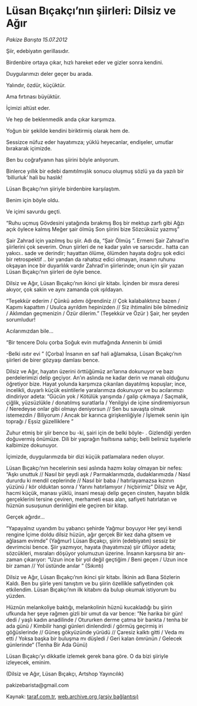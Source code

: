 # Lüsan Bıçakçı’nın şiirleri: Dilsiz ve Ağır

*Pakize Barışta 15.07.2012*

<div class="yazi"><p>Şiir, edebiyatın gerillasıdır.</p>
<p>Birdenbire ortaya çıkar, hızlı hareket eder ve gizler sonra kendini.</p>
<p>Duygularımızı deler geçer bu arada.</p>
<p>Yalındır, özdür, küçüktür.</p>
<p>Ama fırtınası büyüktür.</p>
<p>İçimizi altüst eder.</p>
<p>Ve hep de beklenmedik anda çıkar karşımıza.</p>
<p>Yoğun bir şekilde kendini biriktirmiş olarak hem de.</p>
<p>Sessizce nüfuz eder hayatımıza; yüklü heyecanlar, endişeler, umutlar bırakarak içimizde.</p>
<p>Ben bu coğrafyanın has şiirini böyle anlıyorum.</p>
<p>Binlerce yıllık bir edebi damıtılmışlık sonucu oluşmuş sözlü ya da yazılı bir ‘billurluk’ hali bu haslık!</p>
<p>Lüsan Bıçakçı’nın şiiriyle birdenbire karşılaştım.</p>
<p>Benim için böyle oldu.</p>
<p>Ve içimi savurdu geçti.</p>
<p>“Ruhu uçmuş Gövdesini yatağında bırakmış Boş bir mektup zarfı gibi Ağzı açık öylece kalmış Meğer şair ölmüş Son şiirini bize Sözcüksüz yazmış”</p>
<p>Şair Zahrad için yazılmış bu şiir. Adı da, “Şair Ölmüş ”. Ermeni Şair Zahrad’ın şiirlerini çok severim. Onun şiirleri de ne kadar yalın ve sarsıcıdır.. hatta can yakıcı.. sade ve derindir; hayattan ölüme, ölümden hayata doğru şok edici bir retrospektif .. bir yandan da rahatsız edici olmayan, insanın ruhunu okşayan ince bir duyarlılık vardır Zahrad’ın şiirlerinde; onun için şiir yazan Lüsan Bıçakçı’nın şiirleri de öyle bence.</p>
<p>Dilsiz ve Ağır, Lüsan Bıçakçı’nın ikinci şiir kitabı. İçinden bir mısra deresi akıyor, çok sakin ve aynı zamanda çok ışıldayan.</p>
<p>“Teşekkür ederim / Çünkü adımı öğrendiniz // Çok kalabalıktınız bazen / Kapımı kapattım / Usulca ayrıldım hepinizden // Siz ihtimalini bile bilmediniz / Aklımdan geçmenizin / Özür dilerim.” (Teşekkür ve Özür ) Şair, her şeyden sorumludur!</p>
<p>Acılarımızdan bile...</p>
<p>“Bir tencere Dolu çorba Soğuk evin mutfağında Annenin bi ümidi</p>
<p>-Belki ısıtır evi ” (Çorba) İnsanın en saf hali ağlamaksa, Lüsan Bıçakçı’nın şiirleri de birer gözyaşı damlası bence.</p>
<p>Dilsiz ve Ağır, hayatın üzerini örttüğümüz an’larına dokunuyor ve bazı perdelerimizi delip geçiyor. An’ın aslında ne kadar derin ve manalı olduğunu öğretiyor bize. Hayat yolunda karşımıza çıkarılan dayatılmış kopuşlar; ince, incelikli, duyarlı küçük esintilerle yaralarımıza dokunuyor ve bu acılarımızı dindiriyor adeta: “Gücün yok / Kötülük yarışında / galip çıkmaya / Saçmalık, çiğlik, yüzsüzlükle / donatılmış suratlarla / Yenilgiyi de içine sindiremiyorsun / Neredeyse onlar gibi olmayı deniyorsun // Sen bu savaşta olmak istemezdin / Biliyorum / Ancak bir karınca girişkenliğiyle / İşlemek senin işin toprağı / Eşsiz güzelliklere ”</p>
<p>Zuhur etmiş bir şiir bence bu -ki, şairi için de belki böyle- . Gizlendiği yerden doğuvermiş önümüze. Dili bir yaprağın fısıltısına sahip; belli belirsiz tuşelerle kalbimize dokunuyor.</p>
<p>İçimizde, duygularımızda bir dizi küçük patlamalara neden oluyor.</p>
<p>Lüsan Bıçakçı’nın hecelerinin sesi aslında hazmı kolay olmayan bir nefes: “Aşkı unuttuk // Nasıl bir şeydi aşk / Parmaklarımızda, dudaklarımızda / Nasıl dururdu ki mendil ceplerinde // Nasıl bir baba / hatırlayamazsa kızının yüzünü / kör olduktan sonra / Yarını hatırlamıyor / hiçbirimiz” Dilsiz ve Ağır, hacmi küçük, manası yüklü, insani mesajı delip geçen cinsten, hayatın bildik gerçeklerini tersine çeviren, merhameti esas alan, safiyeti hatırlatan ve hüznün susuşunun derinliğini ele geçiren bir kitap.</p>
<p>Gerçek ağırdır...</p>
<p>“Yapayalnız uyandım bu yabancı şehirde Yağmur boyuyor Her şeyi kendi rengine İçime doldu dilsiz hüzün, ağır gerçek Bir kez daha gitsem ve ağlasam evimde” (Yağmur) Lüsan Bıçakçı, şiirin (edebiyatın) sessiz bir devrimcisi bence. Şiir yazmıyor, hayata (hayatımıza) şiir üflüyor adeta; sözcükleri, mısraları döşüyor yolumuzun üzerine. İnsanın karşısına bir anı-zaman çıkarıyor: “Uzun ince bir yol değil geçtiğim / Beni geçen / Uzun ince bir zaman // Yol üstünde anılar ” (Sıkıntı)</p>
<p>Dilsiz ve Ağır, Lüsan Bıçakçı’nın ikinci şiir kitabı. İlkinin adı Bana Sözlerin Kaldı. Ben bu şiirle yeni tanıştım ve bu şiirin özellikle safiyetinden çok etkilendim. Lüsan Bıçakçı’nın ilk kitabını da bulup okumak istiyorum bu yüzden.</p>
<p>Hüznün melankoliye baktığı, melankolinin hüznü kucakladığı bu şiirin ufkunda her şeye rağmen gizli bir umut da var bence: “Ne harika bir gün! dedi / yaşlı kadın anadilinde / Otururken derme çatma bir bankta / tenha bir ada günü / Kimbilir hangi günleri dinlendirdi / görmüş geçirmiş iri göğüslerinde // Güneş gökyüzünde yürüdü // Çaresiz kalktı gitti / Veda mı etti / Yoksa başka bir buluşma mı düşledi / Geri kalan ömrünün / Gelecek günlerinde“ (Tenha Bir Ada Günü)</p>
<p>Lüsan Bıçakçı’yı dikkatle izlemek gerek bana göre. O da bizi şiiriyle izleyecek, eminim.</p>
<p>(Dilsiz ve Ağır, Lüsan Bıçakçı, Artshop Yayıncılık)</p>
<p>pakizebarista@gmail.com</p>
</div>

Kaynak: [taraf.com.tr](http://www.taraf.com.tr/pakize-barista/makale-lusan-bicakci-nin-siirleri-dilsiz-ve-agir.htm), [web.archive.org (arşiv bağlantısı)](http://web.archive.org/web/20140115104552/http://www.taraf.com.tr/pakize-barista/makale-lusan-bicakci-nin-siirleri-dilsiz-ve-agir.htm)
